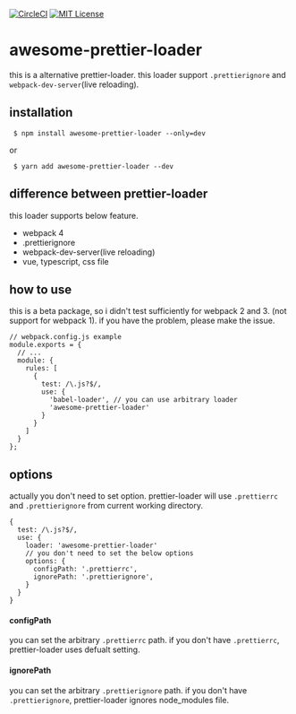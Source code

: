 [![CircleCI](https://circleci.com/gh/rchaser53/awesome-prettier-loader.svg?style=svg)](https://circleci.com/gh/rchaser53/awesome-prettier-loader)
[![MIT License](http://img.shields.io/badge/license-MIT-blue.svg?style=flat)](LICENSE)

# awesome-prettier-loader

this is a alternative prettier-loader. this loader support `.prettierignore` and `webpack-dev-server`(live reloading).

## installation

```
 $ npm install awesome-prettier-loader --only=dev
```

or

```
 $ yarn add awesome-prettier-loader --dev
```

## difference between prettier-loader

this loader supports below feature.

* webpack 4
* .prettierignore
* webpack-dev-server(live reloading)
* vue, typescript, css file

## how to use

this is a beta package, so i didn't test sufficiently for webpack 2 and 3.
(not support for webpack 1).
if you have the problem, please make the issue.

```
// webpack.config.js example
module.exports = {
  // ...
  module: {
    rules: [
      {
        test: /\.js?$/,
        use: {
          'babel-loader', // you can use arbitrary loader
          'awesome-prettier-loader'
        }
      }
    ]
  }
};
```

## options

actually you don't need to set option. prettier-loader will use `.prettierrc` and `.prettierignore` from current working directory.

```
{
  test: /\.js?$/,
  use: {
    loader: 'awesome-prettier-loader'
    // you don't need to set the below options
    options: {
      configPath: '.prettierrc',
      ignorePath: '.prettierignore',
    }
  }
}
```

#### configPath

you can set the arbitrary `.prettierrc` path. if you don't have `.prettierrc`, prettier-loader uses defualt setting.

#### ignorePath

you can set the arbitrary `.prettierignore` path. if you don't have `.prettierignore`, prettier-loader ignores node_modules file.
